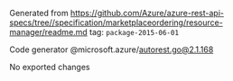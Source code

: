 Generated from https://github.com/Azure/azure-rest-api-specs/tree//specification/marketplaceordering/resource-manager/readme.md tag: `package-2015-06-01`

Code generator @microsoft.azure/autorest.go@2.1.168

No exported changes